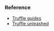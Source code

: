 ### Reference
- [Truffle guides](https://github.com/trufflesuite/trufflesuite.com/tree/main/src/guides)
- [Truffle unleashed](https://trufflesuite.com/unleashed/)
